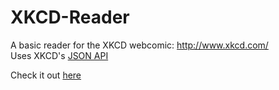 # XKCD-Reader
A basic reader for the XKCD webcomic: http://www.xkcd.com/  
Uses XKCD's [JSON API](https://xkcd.com/json.html)

Check it out [here](http://steenburgh.github.io/XKCD-Reader/src/)
